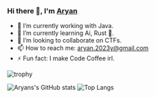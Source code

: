 ### Hi there 👋, I'm [Aryan](https://aa-ryan.github.io)


- 🔭 I’m currently working with Java.
- 🌱 I’m currently learning Ai, Rust 🦀.
- 👯 I’m looking to collaborate on CTFs.
- 📫 How to reach me: aryan.2023y@gmail.com
- ⚡ Fun fact: I make Code Coffee irl.

![trophy](https://github-profile-trophy.vercel.app/?username=aa-ryan&no-bg=true&theme=monokai&rank=SECRET,SSS,SS,S,AA,A,B)

![Aryans's GitHub stats](https://github-readme-stats.vercel.app/api?username=aa-ryan&count_private=true&include_all_commits=true&theme=dracula)
![Top Langs](https://github-readme-stats.vercel.app/api/top-langs/?username=aa-ryan&layout=compact&langs_count=8&theme=onedark&hide=jupyter%20notebook)


